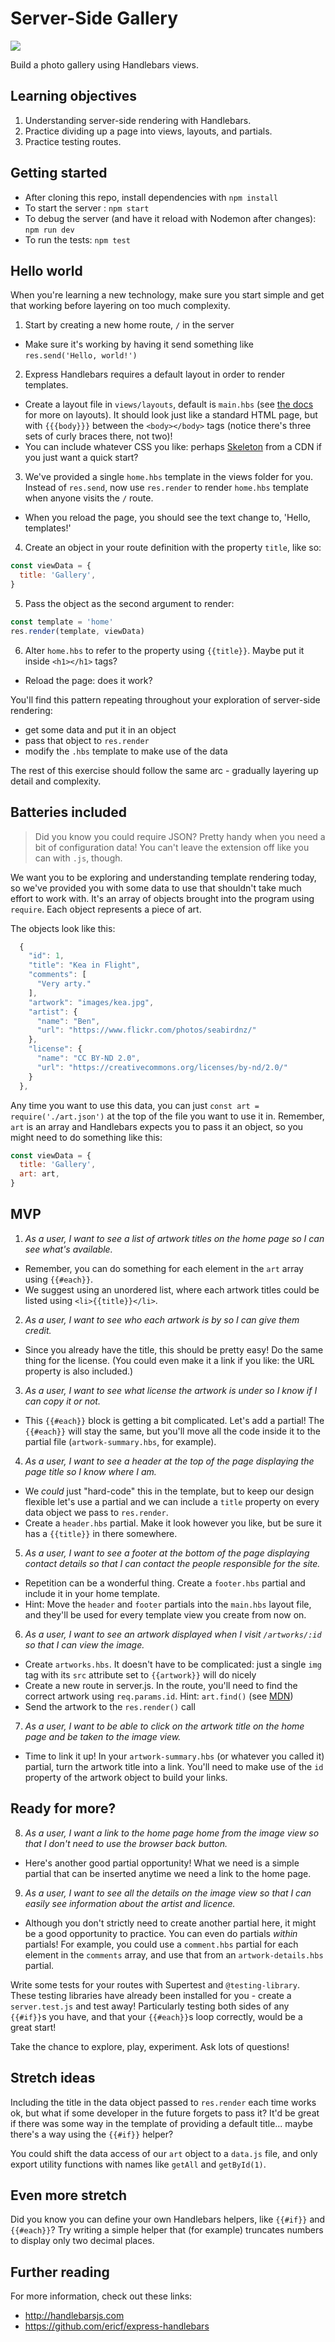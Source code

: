 # Server-Side Gallery

![](screenshot.png)

Build a photo gallery using Handlebars views.

## Learning objectives

1. Understanding server-side rendering with Handlebars.
2. Practice dividing up a page into views, layouts, and partials.
3. Practice testing routes.

## Getting started

- After cloning this repo, install dependencies with `npm install`
- To start the server : `npm start`
- To debug the server (and have it reload with Nodemon after changes): `npm run dev`
- To run the tests: `npm test`

## Hello world

When you're learning a new technology, make sure you start simple and get that working before layering on too much complexity.

1. Start by creating a new home route, `/` in the server

- Make sure it's working by having it send something like `res.send('Hello, world!')`

2. Express Handlebars requires a default layout in order to render templates.

- Create a layout file in `views/layouts`, default is `main.hbs` (see [the docs](https://github.com/ericf/express-handlebars) for more on layouts). It should look just like a standard HTML page, but with `{{{body}}}` between the `<body></body>` tags (notice there's three sets of curly braces there, not two)!
- You can include whatever CSS you like: perhaps [Skeleton](https://cdnjs.com/libraries/skeleton) from a CDN if you just want a quick start?

3. We've provided a single `home.hbs` template in the views folder for you. Instead of `res.send`, now use `res.render` to render `home.hbs` template when anyone visits the `/` route.

- When you reload the page, you should see the text change to, 'Hello, templates!'

4. Create an object in your route definition with the property `title`, like so:

```js
const viewData = {
  title: 'Gallery',
}
```

5. Pass the object as the second argument to render:

```js
const template = 'home'
res.render(template, viewData)
```

6. Alter `home.hbs` to refer to the property using `{{title}}`. Maybe put it inside `<h1></h1>` tags?

- Reload the page: does it work?

You'll find this pattern repeating throughout your exploration of server-side rendering:

- get some data and put it in an object
- pass that object to `res.render`
- modify the `.hbs` template to make use of the data

The rest of this exercise should follow the same arc - gradually layering up detail and complexity.

## Batteries included

> Did you know you could require JSON? Pretty handy when you need a bit of configuration data! You can't leave the extension off like you can with `.js`, though.

We want you to be exploring and understanding template rendering today, so we've provided you with some data to use that shouldn't take much effort to work with. It's an array of objects brought into the program using `require`. Each object represents a piece of art.

The objects look like this:

```js
  {
    "id": 1,
    "title": "Kea in Flight",
    "comments": [
      "Very arty."
    ],
    "artwork": "images/kea.jpg",
    "artist": {
      "name": "Ben",
      "url": "https://www.flickr.com/photos/seabirdnz/"
    },
    "license": {
      "name": "CC BY-ND 2.0",
      "url": "https://creativecommons.org/licenses/by-nd/2.0/"
    }
  },
```

Any time you want to use this data, you can just `const art = require('./art.json')` at the top of the file you want to use it in. Remember, `art` is an array and Handlebars expects you to pass it an object, so you might need to do something like this:

```js
const viewData = {
  title: 'Gallery',
  art: art,
}
```

## MVP

1. _As a user, I want to see a list of artwork titles on the home page so I can see what's available._

- Remember, you can do something for each element in the `art` array using `{{#each}}`.
- We suggest using an unordered list, where each artwork titles could be listed using `<li>{{title}}</li>`.

2. _As a user, I want to see who each artwork is by so I can give them credit._

- Since you already have the title, this should be pretty easy! Do the same thing for the license. (You could even make it a link if you like: the URL property is also included.)

3. _As a user, I want to see what license the artwork is under so I know if I can copy it or not._

- This `{{#each}}` block is getting a bit complicated. Let's add a partial! The `{{#each}}` will stay the same, but you'll move all the code inside it to the partial file (`artwork-summary.hbs`, for example).

4. _As a user, I want to see a header at the top of the page displaying the page title so I know where I am._

- We _could_ just "hard-code" this in the template, but to keep our design flexible let's use a partial and we can include a `title` property on every data object we pass to `res.render`.
- Create a `header.hbs` partial. Make it look however you like, but be sure it has a `{{title}}` in there somewhere.

5. _As a user, I want to see a footer at the bottom of the page displaying contact details so that I can contact the people responsible for the site._

- Repetition can be a wonderful thing. Create a `footer.hbs` partial and include it in your home template.
- Hint: Move the `header` and `footer` partials into the `main.hbs` layout file, and they'll be used for every template view you create from now on.

6. _As a user, I want to see an artwork displayed when I visit `/artworks/:id` so that I can view the image._

- Create `artworks.hbs`. It doesn't have to be complicated: just a single `img` tag with its `src` attribute set to `{{artwork}}` will do nicely
- Create a new route in server.js. In the route, you'll need to find the correct artwork using `req.params.id`. Hint: `art.find()` (see [MDN](https://developer.mozilla.org/en/docs/Web/JavaScript/Reference/Global_Objects/Array/find))
- Send the artwork to the `res.render()` call

7. _As a user, I want to be able to click on the artwork title on the home page and be taken to the image view._

- Time to link it up! In your `artwork-summary.hbs` (or whatever you called it) partial, turn the artwork title into a link. You'll need to make use of the `id` property of the artwork object to build your links.

## Ready for more?

8. _As a user, I want a link to the home page home from the image view so that I don't need to use the browser back button._

- Here's another good partial opportunity! What we need is a simple partial that can be inserted anytime we need a link to the home page.

9. _As a user, I want to see all the details on the image view so that I can easily see information about the artist and licence._

- Although you don't strictly need to create another partial here, it might be a good opportunity to practice. You can even do partials _within_ partials! For example, you could use a `comment.hbs` partial for each element in the `comments` array, and use that from an `artwork-details.hbs` partial.

Write some tests for your routes with Supertest and `@testing-library`. These testing libraries have already been installed for you - create a `server.test.js` and test away! Particularly testing both sides of any `{{#if}}`s you have, and that your `{{#each}}`s loop correctly, would be a great start!

Take the chance to explore, play, experiment. Ask lots of questions!

## Stretch ideas

Including the title in the data object passed to `res.render` each time works ok, but what if some developer in the future forgets to pass it? It'd be great if there was some way in the template of providing a default title... maybe there's a way using the `{{#if}}` helper?

You could shift the data access of our `art` object to a `data.js` file, and only export utility functions with names like `getAll` and `getById(1)`.

## Even more stretch

Did you know you can define your own Handlebars helpers, like `{{#if}}` and `{{#each}}`? Try writing a simple helper that (for example) truncates numbers to display only two decimal places.

## Further reading

For more information, check out these links:

- http://handlebarsjs.com
- https://github.com/ericf/express-handlebars
